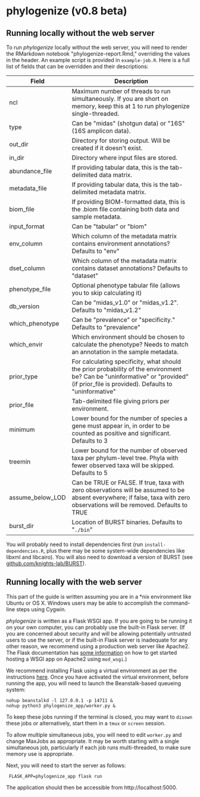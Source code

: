 # phylogenize (v0.8 beta)


## Running locally without the web server

To run *phylogenize* locally without the web server, you will need to render the RMarkdown notebook "phylogenize-report.Rmd," overriding the values in the header. An example script is provided in `example-job.R`. Here is a full list of fields that can be overridden and their descriptions:

| Field            | Description |
|------------------|----------------------------------------------------------------------------------------------------------------------------------|
| ncl              | Maximum number of threads to run simultaneously. If you are short on memory, keep this at 1 to run phylogenize single-threaded. |
| type             | Can be "midas" (shotgun data) or "16S" (16S amplicon data). |
| out_dir          | Directory for storing output. Will be created if it doesn't exist. |
| in_dir           | Directory where input files are stored. |
| abundance_file   | If providing tabular data, this is the tab-delimited data matrix. |
| metadata_file    | If providing tabular data, this is the tab-delimited metadata matrix. |
| biom_file        | If providing BIOM-formatted data, this is the .biom file containing both data and sample metadata. |
| input_format     | Can be "tabular" or "biom" |
| env_column       | Which column of the metadata matrix contains environment annotations? Defaults to "env" |
| dset_column      | Which column of the metadata matrix contains dataset annotations? Defaults to "dataset" |
| phenotype_file   | Optional phenotype tabular file (allows you to skip calculating it) |
| db_version       | Can be "midas_v1.0" or "midas_v1.2". Defaults to "midas_v1.2" |
| which_phenotype  | Can be "prevalence" or "specificity." Defaults to "prevalence" |
| which_envir      | Which environment should be chosen to calculate the phenotype? Needs to match an annotation in the sample metadata. |
| prior_type       | For calculating specificity, what should the prior probability of the environment be? Can be "uninformative" or "provided" (if prior_file is provided). Defaults to "uninformative" |
| prior_file       | Tab-delimited file giving priors per environment. |
| minimum          | Lower bound for the number of species a gene must appear in, in order to be counted as positive and significant. Defaults to 3 |
| treemin          | Lower bound for the number of observed taxa per phylum-level tree. Phyla with fewer observed taxa will be skipped. Defaults to 5 |
| assume_below_LOD | Can be TRUE or FALSE. If true, taxa with zero observations will be assumed to be absent everywhere; if false, taxa with zero observations will be removed. Defaults to TRUE |
| burst_dir        | Location of BURST binaries. Defaults to "`./bin`" |

You will probably need to install dependencies first (run `install-dependencies.R`, plus there may be some system-wide dependencies like libxml and libcairo). You will also need to download a version of BURST (see [github.com/knights-lab/BURST](https://github.com/knights-lab/BURST)).

## Running locally with the web server

This part of the guide is written assuming you are in a \*nix environment like Ubuntu or OS X. Windows users may be able to accomplish the command-line steps using Cygwin.

*phylogenize* is written as a Flask WSGI app. If you are going to be running it on your own computer, you can probably use the built-in Flask server. (If you are concerned about security and will be allowing potentially untrusted users to use the server, or if the built-in Flask server is inadequate for any other reason, we recommend using a production web server like Apache2. The Flask documentation has [some information](http://flask.pocoo.org/docs/1.0/deploying/mod_wsgi/) on how to get started hosting a WSGI app on Apache2 using `mod_wsgi`.)

We recommend installing Flask using a virtual environment as per the instructions [here](http://flask.pocoo.org/docs/1.0/installation/). Once you have activated the virtual environment, before running the app, you will need to launch the Beanstalk-based queueing system:

    nohup beanstalkd -l 127.0.0.1 -p 14711 &
    nohup python3 phylogenize_app/worker.py &

To keep these jobs running if the terminal is closed, you may want to `disown` these jobs or alternatively, start them in a `tmux` or `screen` session.

To allow multiple simultaneous jobs, you will need to edit `worker.py` and change MaxJobs as appropriate. It may be worth starting with a single simultaneous job, particularly if each job runs multi-threaded, to make sure memory use is appropriate.

Next, you will need to start the server as follows:

     FLASK_APP=phylogenize_app flask run

The application should then be accessible from http://localhost:5000.
